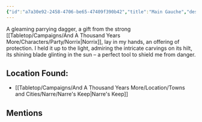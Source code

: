 ```yaml
---
{"id":"a7a30e92-2458-4706-be65-47409f390b42","title":"Main Gauche","description":"A gleaming parrying dagger, a gift from the strong Norrix, lay in my hands, an offering of protection.","isInCurrentInventory":true,"amountHeld":1,"causeOfConsumption":"null","publish":true,"date_created":"Sunday, March 5th 2023, 6:40:16 pm","date_modified":"Saturday, April 13th 2024, 11:44:56 pm","cssclasses":["mado-heading"],"path":"Tabletop/Campaigns/And A Thousand Years More/Inventory/Equipment/Main Gauche.md","permalink":"/tabletop/campaigns/and-a-thousand-years-more/inventory/equipment/main-gauche/","PassFrontmatter":true}
---
```



A gleaming parrying dagger, a gift from the strong [[Tabletop/Campaigns/And A Thousand Years More/Characters/Party/Norrix\|Norrix]], lay in my hands, an offering of protection. I held it up to the light, admiring the intricate carvings on its hilt, its shining blade glinting in the sun – a perfect tool to shield me from danger.

## Location Found:

- [[Tabletop/Campaigns/And A Thousand Years More/Location/Towns and Cities/Narre/Narre's Keep\|Narre's Keep]]

## Mentions


